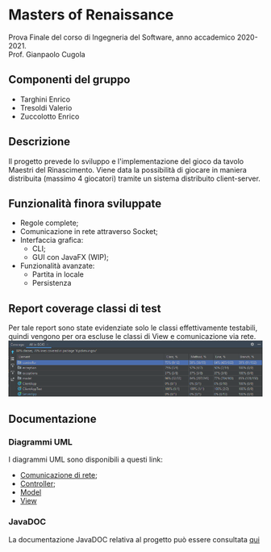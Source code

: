 # Masters of Renaissance

Prova Finale del corso di Ingegneria del Software, anno accademico 2020-2021.\
Prof. Gianpaolo Cugola

## Componenti del gruppo

- Targhini Enrico
- Tresoldi Valerio
- Zuccolotto Enrico

## Descrizione

Il progetto prevede lo sviluppo e l'implementazione del gioco da tavolo Maestri del Rinascimento. Viene data la possibilità di giocare in maniera distribuita (massimo 4 giocatori) tramite un sistema distribuito client-server.

## Funzionalità finora sviluppate

- Regole complete;
- Comunicazione in rete attraverso Socket;
- Interfaccia grafica:
  - CLI;
  - GUI con JavaFX (WIP);
- Funzionalità avanzate:
  - Partita in locale
  - Persistenza

## Report coverage classi di test

Per tale report sono state evidenziate solo le classi effettivamente testabili, quindi vengono per ora escluse le classi di View e comunicazione via rete.
![coverage_report](/resources/coverage.png)

## Documentazione

### Diagrammi UML

I diagrammi UML sono disponibili a questi link:

- [Comunicazione di rete](UML/ClientServer.png);
- [Controller](UML/uml_Controller.png);
- [Model](UML/uml_Model.png)
- [View](UML/View.png)

### JavaDOC
La documentazione JavaDOC relativa al progetto può essere consultata [qui](JavaDoc/index.html)